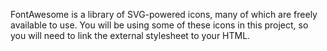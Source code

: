 FontAwesome is a library of SVG-powered icons, many of which are freely available to use. You will be using some of these icons in this project, so you will need to link the external stylesheet to your HTML.